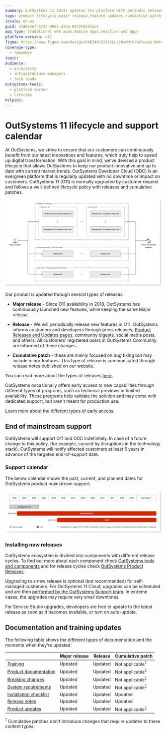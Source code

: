 ```yaml
---
summary: OutSystems 11 (O11) updates its platform with periodic releases, ensuring indefinite support.
tags: product lifecycle,major release,feature updates,cumulative patch,version numbers
locale: en-us
guid: d18db4ef-572c-4961-a7aa-097259242aca
app_type: traditional web apps,mobile apps,reactive web apps
platform-version: o11
figma: https://www.figma.com/design/UXA74OsZxSIzLLsjhvNMjC/Release-Notes?node-id=1146-17&node-type=canvas&t=Z7o6IyzcmwbSVvBD-0
coverage-type:
  - remember
topic:
audience:
  - architects
  - infrastructure managers
  - tech leads
outsystems-tools:
  - platform server
  - lifetime
helpids: 
---
```


# OutSystems 11 lifecycle and support calendar

At OutSystems, we strive to ensure that our customers can continuously benefit from our latest innovations and features, which truly help to speed up digital transformation. With this goal in mind, we’ve devised a product lifecycle that allows OutSystems to keep our product innovative and up to date with current market trends.
OutSystems Developer Cloud (ODC) is an evergreen platform that is regularly updated with no downtime or impact on customers. OutSystems 11 (O11) is normally upgraded by customer request and follows a well-defined lifecycle policy with releases and cumulative patches.

![Diagram illustrating the OutSystems product lifecycle stages including major releases, releases, and cumulative patches.](images/product-lifecycle-diag.png "OutSystems Product Lifecycle Diagram")

Our product is updated through several types of releases:

* **Major release** - Since O11 availability in 2018, OutSystems has continuously launched new features, while keeping the same Major release.

* **Release** - We will periodically release new features in O11. OutSystems informs customers and developers through press releases, [Product Releases and Updates pages](https://www.outsystems.com/product-updates/), community digests, social media posts, and others. All customers’ registered users in OutSystems Community are informed of these changes.

* **Cumulative patch** - these are mainly focused on bug fixing but may include minor features. This type of release is communicated through release notes published on our website.

You can read more about the types of releases [here](../release-cycle.md).

OutSystems occasionally offers early access to new capabilities through different types of programs, such as technical previews or limited availability. These programs help validate the solution and may come with dedicated support, but aren't meant for production use.

[Learn more about the different types of early access.](../release-cycle.md#early-access)

## End of mainstream support

OutSystems will support O11 and ODC indefinitely. In case of a future change to this policy, (for example, caused by disruptions in the technology stack), OutSystems will notify affected customers at least 5 years in advance of the targeted end-of-support date.

### Support calendar

The below calendar shows the past, current, and planned dates for OutSystems product mainstream support.

![Calendar showing the past, current, and planned dates for OutSystems product mainstream support.](images/support-calendar-diag.png "OutSystems Support Calendar")

### Installing new releases

OutSystems ecosystem is divided into components with different release cycles. To find out more about each component check [OutSystems tools and components](https://www.outsystems.com/evaluation-guide/architecture/) and for release cycles check [OutSystems Product Releases](../release-cycle.md).

Upgrading to a new release is optional (but recommended) for self-managed customers. For OutSystems 11 Cloud, upgrades can be scheduled and are then [performed by the OutSystems Support team](https://www.outsystems.com/tk/redirect?g=617e2ef6-9fca-4cf0-9840-a0277670083e). In extreme cases, the upgrades may require very small downtimes.

For Service Studio upgrades, developers are free to update to the latest release as soon as it becomes available, or turn on auto-update.

## Documentation and training updates

The following table shows the different types of documentation and the moments when they're updated:

| | Major release | Release | Cumulative patch |
|---|---|---|---|
| [Training](https://learn.outsystems.com/training) | Updated | Updated | Not applicable<sup>1</sup> |
| [Product documentation](https://success.outsystems.com/documentation/) | Updated | Updated | Not applicable<sup>1</sup> |
| [Breaking changes](../11/side-effects-breaking-changes.md) | Updated | Updated | Not applicable<sup>1</sup> |
| [System requirements](https://www.outsystems.com/tk/redirect?g=244db17a-7a98-4cb0-93c0-db91f1c91fd8) | Updated | Updated | Not applicable<sup>1</sup> |
| [Installation checklist](https://www.outsystems.com/downloads/search/11) | Updated | Updated | Updated |
| [Release notes](../intro.md) | Updated | Updated | Updated |
| [Product updates](https://www.outsystems.com/product-updates/) | Updated | Updated | Not applicable<sup>1</sup> |

<div class="info" markdown="1">

<sup>1</sup> Cumulative patches don't introduce changes that require updates to these content types.

</div>

